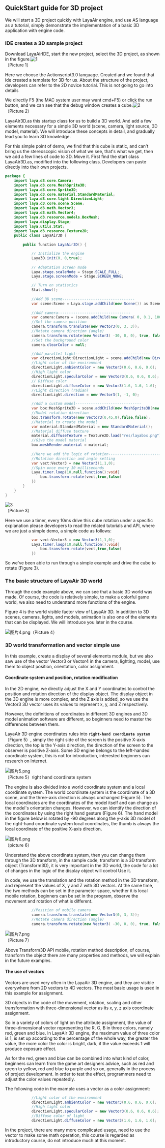 ## QuickStart guide for 3D project 

We will start a 3D project quickly with LayaAir engine, and use AS language as a tutorial, simply demonstrate the implementation of a basic 3D application with engine code.

### IDE creates a 3D sample project

Download LayaAirIDE, start the new project, select the 3D project, as shown in the figure.![1](img/1.png)<br>（Picture 1）

Here we choose the Actionscript3.0 language. Created and we found that ide created a template for 3D for us. About the structure of the project, developers can refer to the 2D novice tutorial. This is not going to go into details

We directly F5 (the MAC system user may want cmd+F5) or click the run button, and we can see that the debug window creates a cube.![2](img/2.png)<br>（Picture 2）

LayaAir3D.as this startup class for us to build a 3D world. And add a few elements necessary for a simple 3D world (scene, camera, light source, 3D model, material). We will introduce these concepts in detail, and gradually lead you to learn 3D knowledge.

For this simple point of demo, we find that this cube is static, and can't bring us the stereoscopic vision of what we see, that's what we get, then we add a few lines of code to 3D. Move it. First find the start class LayaAir3D.as, modified into the following class. Developers can paste directly into their own projects.

```java
package {
	import laya.d3.core.Camera;
	import laya.d3.core.MeshSprite3D;
	import laya.d3.core.Sprite3D;
	import laya.d3.core.material.StandardMaterial;
	import laya.d3.core.light.DirectionLight;
	import laya.d3.core.scene.Scene;
	import laya.d3.math.Vector3;
	import laya.d3.math.Vector4;
	import laya.d3.resource.models.BoxMesh;
	import laya.display.Stage;
	import laya.utils.Stat;
	import laya.d3.resource.Texture2D;
	public class LayaAir3D {
		
		public function LayaAir3D() {

			// Initialize the engine
			Laya3D.init(0, 0,true);
			
			// Adaptation screen mode
			Laya.stage.scaleMode = Stage.SCALE_FULL;
			Laya.stage.screenMode = Stage.SCREEN_NONE;

			// Turn on statistics
			Stat.show();
			
			//Add 3D scene---------------------------------
			var scene:Scene = Laya.stage.addChild(new Scene()) as Scene;
			
			//Add camera---------------------------------
			var camera:Camera = (scene.addChild(new Camera( 0, 0.1, 100))) as Camera;
            //Set the camera position
			camera.transform.translate(new Vector3(0, 3, 3));
          	//Rotate camera direction (angle)
			camera.transform.rotate(new Vector3( -30, 0, 0), true, false);
          	//Set the background color
			camera.clearColor = null;

			//Add parallel light----------------------------------
			var directionLight:DirectionLight = scene.addChild(new DirectionLight()) as DirectionLight;
            //Light color of the environment
			directionLight.ambientColor = new Vector3(0.6, 0.6, 0.6);
          	//High light color
			directionLight.specularColor = new Vector3(0.6, 0.6, 0.6);
          	// Diffuse color
			directionLight.diffuseColor = new Vector3(1.6, 1.6, 1.6);
          	//Light direction (radian)
			directionLight.direction = new Vector3(1, -1, 0);

			//Add a custom model------------------------------
			var box:MeshSprite3D = scene.addChild(new MeshSprite3D(new BoxMesh(1,1,1))) as MeshSprite3D;
          	//Model rotation direction
			box.transform.rotate(new Vector3(0,45,0),false,false);
          	//Material to create the model
			var material:StandardMaterial = new StandardMaterial();
          	//Material diffuse texture
			material.diffuseTexture = Texture2D.load("res/layabox.png");
          	//Give the model material
			box.meshRender.material = material;
          
            //Here we add the logic of rotation---------------------------------------
          	//Rotation direction and angle setting
			var vect:Vector3 = new Vector3(1,1,0);
          	//Spin once every 10 milliseconds
			Laya.timer.loop(10,null,function():void{
				box.transform.rotate(vect,true,false)
			})
		}
	}
}
```

![3](img/3.gif)<br>（Picture 3）

Here we use a timer, every 10ms drive this cube rotation under a specific explanation please developers to read the related tutorials and API,  where we are just a simple demo, a simple code as follows:

```java
            var vect:Vector3 = new Vector3(1,1,0);
			Laya.timer.loop(10,null,function():void{
				box.transform.rotate(vect,true,false)
			})	
```

So we've been able to run through a simple example and drive the cube to rotate (Figure 3).



### The basic structure of LayaAir 3D world

Through the code example above, we can see that a basic 3D world was made. Of course, the code is relatively simple, to make a colorful game world, we also need to understand more functions of the engine.

Figure 4 is the world visible factor view of LayaAir 3D. In addition to 3D scenes, cameras, lights, and models, animation is also one of the elements that can be displayed. We will introduce you later in the course.

![图片4.png](img/4.png)（Picture 4）



### 3D world transformation and vector simple use

In this example, create a display of several elements module, but we also saw use of the vector Vector3 or Vector4 in the camera, lighting, model, use them to object position,  orientation, color assignment.

#### Coordinate system and position, rotation modification

In the 2D engine, we directly adjust the X and Y coordinates to control the position and rotation direction of the display object. The display object in the 3D engine is more complex, and the Z axis is added, so we use the Vector3 3D vector uses its values to represent x, y, and Z respectively.

However, the definitions of coordinates in different 3D engines and 3D model animation software are different, so beginners need to master the differences between them.

LayaAir 3D engine coordinates rules into **`right-hand coordinate system`**（Figure 5）, simply the right side of the screen is the positive X-axis direction, the top is the Y-axis direction, the direction of the screen to the observer is positive Z-axis. Some 3D engine belongs to the left-handed coordinate system, this is not for introduction, interested beginners can research on Internet.

![图片5.png](img/5.png)<br>（Picture 5）right hand coordinate system



The engine is also divided into a world coordinate system and a local coordinate system. The world coordinate system is the coordinate of a 3D scene, and the three-axis direction is always unchanged (Figure 5). The local coordinates are the coordinates of the model itself and can change as the model's orientation changes. However, we can identify the direction of the coordinates by using the right hand gesture (Figure 6). The hand model in the figure below is rotated by -90 degrees along the y-axis 3D model of the right-hand coordinate system local coordinates, the thumb is always the local coordinate of the positive X-axis direction.

![图片6.png](img/6.png)<br>（picture 6）

Understand the above coordinate system, then you can change them through the 3D transform, in the sample code, transform is a 3D transform object (Transform3D), it is very important in the 3D world, the code for a lot of changes in the logic of the display object will control Use it.

In code, we use the translation and the rotation method in the 3D transform, and represent the values of X, y and Z with 3D vectors. At the same time, the two methods can be set in the parameter space, whether it is local mobile rotation, beginners can be set in the program, observe the movement and rotation of what is different.

```java
            //Position of mobile camera
			camera.transform.translate(new Vector3(0, 3, 3));
          	//Rotate camera direction (angle)
			camera.transform.rotate(new Vector3( -30, 0, 0), true, false);
```

![图片7.png](img/7.png)<br>（Picture 7）

Above Transform3D API mobile, rotation method description, of course, transform the object there are many properties and methods, we will explain in the future examples.



#### The use of vectors

Vectors are used very often in the LayaAir 3D engine, and they are visible everywhere from 2D vectors to 4D vectors. The most basic usage is used in this example for assignment.

3D objects in the code of the movement, rotation, scaling and other transformation with three-dimensional vector as its x, y, z axis coordinate assignment.

So in a variety of colors of light on the attribute assignment, the value of three-dimensional vector representing the R, G, B in three colors, namely red, green and blue. In LayaAir 3D engine,  the maximum value of three color is 1, is set up according to the percentage of the whole way, the greater the value, the more color the color is bright, dark, if the value exceeds 1 will produce exposure effect.

As for the red, green and blue can be combined into what kind of color, beginners can learn from the game art designers advice, such as red and green to yellow, red and blue to purple and so on, generally in the process of project development. In order to test the effect, programmers need to adjust the color values repeatedly.

The following code in the example uses a vector as a color assignment:

```java
            //Light color of the environment
			directionLight.ambientColor = new Vector3(0.6, 0.6, 0.6);
          	//High light color
			directionLight.specularColor = new Vector3(0.6, 0.6, 0.6);
          	//Diffuse color of light
			directionLight.diffuseColor = new Vector3(1.6, 1.6, 1.6);
```

In the project, there are many more complicated usage, need to use the vector to make some math operation, this course is regarded as introductory course, do not introduce much at this moment.


